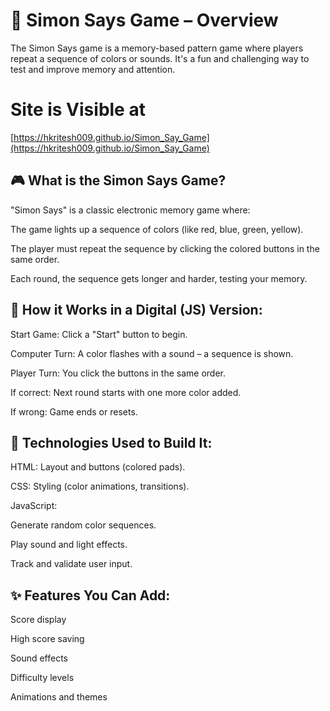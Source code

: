 # 🧠 Simon Says Game – Overview
The Simon Says game is a memory-based pattern game where players repeat a sequence of colors or sounds. It's a fun and challenging way to test and improve memory and attention.

# Site is Visible at 

[https://hkritesh009.github.io/Simon_Say_Game](https://hkritesh009.github.io/Simon_Say_Game)

## 🎮 What is the Simon Says Game?
"Simon Says" is a classic electronic memory game where:

The game lights up a sequence of colors (like red, blue, green, yellow).

The player must repeat the sequence by clicking the colored buttons in the same order.

Each round, the sequence gets longer and harder, testing your memory.

## 🔧 How it Works in a Digital (JS) Version:
Start Game: Click a "Start" button to begin.

Computer Turn: A color flashes with a sound – a sequence is shown.

Player Turn: You click the buttons in the same order.

If correct: Next round starts with one more color added.

If wrong: Game ends or resets.

## 🧱 Technologies Used to Build It:
HTML: Layout and buttons (colored pads).

CSS: Styling (color animations, transitions).

JavaScript:

Generate random color sequences.

Play sound and light effects.

Track and validate user input.

## ✨ Features You Can Add:
Score display

High score saving

Sound effects

Difficulty levels

Animations and themes
